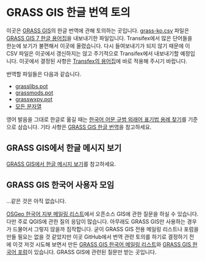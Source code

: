 # GRASS GIS 한글 번역 토의

이곳은 [GRASS GIS](https://grass.osgeo.org/)의 한글 번역에 관해 토의하는 곳입니다. [grass-ko.csv](https://github.com/HuidaeCho/grass-ko/blob/master/grass-ko.csv) 파일은 [GRASS GIS 7 한글 용어집](https://www.transifex.com/grass-gis/grass7/glossary/ko/)을 내보내기한 파일입니다. Transifex에서 많은 단어들을 한눈에 보기가 불편해서 이곳에 올렸습니다. 다시 들여보내기가 되지 않기 때문에 이 CSV 파일은 이곳에서 갱신하지는 않고 주기적으로 Transifex에서 내보내기할 예정입니다. 이곳에서 결정된 사항은 [Transfex의 용어집](https://www.transifex.com/grass-gis/grass7/glossary/ko/)에 바로 적용해 주시기 바랍니다.

번역할 파일들은 다음과 같습니다.
* [grasslibs.pot](https://www.transifex.com/grass-gis/grass7/translate/#ko/grasslibspot)
* [grassmods.pot](https://www.transifex.com/grass-gis/grass7/translate/#ko/grassmodspot)
* [grasswxpy.pot](https://www.transifex.com/grass-gis/grass7/translate/#ko/grasswxpypot)
* [모든 문자열](https://www.transifex.com/grass-gis/grass7/translate/#ko/$)

영어 발음을 그대로 한글로 옮길 때는 [한국어 어문 규범 외래어 표기법 용례 찾기](http://kornorms.korean.go.kr/example/exampleList.do)를 기준으로 삼습니다. 기타 사항은 [GRASS GIS 한글 번역](https://geni.isnew.info/grass-gis-%ED%95%9C%EA%B8%80-%EB%B2%88%EC%97%AD.html)을 참고하세요.

## GRASS GIS에서 한글 메시지 보기

[GRASS GIS에서 한글 메시지 보기](https://geni.isnew.info/grass-gis%EC%97%90%EC%84%9C-%ED%95%9C%EA%B8%80-%EB%A9%94%EC%8B%9C%EC%A7%80-%EB%B3%B4%EA%B8%B0.html)를 참고하세요.

## GRASS GIS 한국어 사용자 모임

...같은 것은 아직 없습니다.

[OSGeo 한국어 지부 메일링 리스트](https://groups.google.com/d/forum/osgeo-kr)에서 오픈소스 GIS에 관한 질문을 하실 수 있습니다. 다만 주로 QGIS에 관한 질의 응답이 많습니다. 아무래도 GRASS GIS만 사용하는 경우가 드물어서 그렇지 않을까 짐작합니다. 굳이 GRASS GIS 전용 메일링 리스트나 포럼을 만들 필요는 없을 것 같았지만 이곳 GitHub에서 번역 관련 토의를 하기로 결정하기 전에 이것 저것 시도해 보면서 만든 [GRASS GIS 한국어 메일링 리스트](https://groups.google.com/d/forum/grass-ko)와 [GRASS GIS 한국어 포럼](https://grass.isnew.info/)이 있습니다. GRASS GIS에 관련된 질문만 받는 곳입니다.
